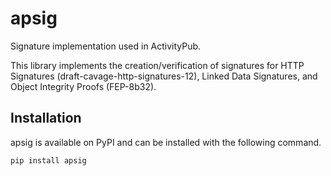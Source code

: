 # apsig
Signature implementation used in ActivityPub.

This library implements the creation/verification of signatures for HTTP Signatures (draft-cavage-http-signatures-12), Linked Data Signatures, and Object Integrity Proofs (FEP-8b32).
## Installation
apsig is available on PyPI and can be installed with the following command.
```
pip install apsig
```